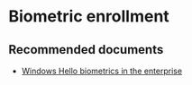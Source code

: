 <properties
    pageTitle="Biometric enrollment"
    description="Biometric enrollment"
    service="microsoft.aad"
    resource="Microsoft_AAD_IAM"
    authors="curtand"
    displayOrder="1770"
    supportTopicIds="32615366"
    selfHelpType="generic"
    resourceTags=""
    productPesIds="16579"
    cloudEnvironments="public"
 	articleId="a1cf1a45-524b-4716-80e5-86f857b46e73"
	ownershipId="AzureIdentity_SignIn"
/>

# Biometric enrollment

## **Recommended documents**

* [Windows Hello biometrics in the enterprise](https://docs.microsoft.com/windows/security/identity-protection/hello-for-business/hello-biometrics-in-enterprise)
